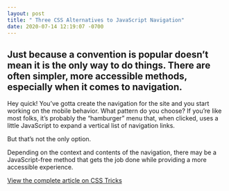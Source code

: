 ```yaml
---
layout: post
title: " Three CSS Alternatives to JavaScript Navigation"
date: 2020-07-14 12:19:07 -0700
---
```


## Just because a convention is popular doesn’t mean it is the only way to do things. There are often simpler, more accessible methods, especially when it comes to navigation.
<!--more-->

Hey quick! You’ve gotta create the navigation for the site and you start working on the mobile behavior. What pattern do you choose? If you’re like most folks, it’s probably the “hamburger” menu that, when clicked, uses a little JavaScript to expand a vertical list of navigation links.

But that’s not the only option.

Depending on the context and contents of the navigation, there may be a JavaScript-free method that gets the job done while providing a more accessible experience.

[View the complete article on CSS Tricks](https://css-tricks.com/three-css-alternatives-to-javascript-navigation/)
